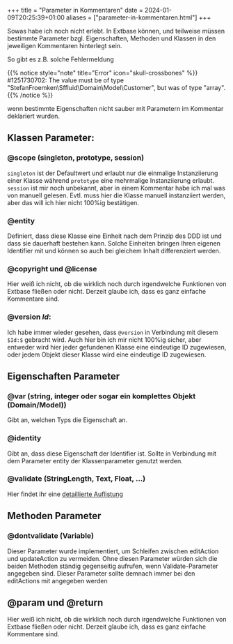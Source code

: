 +++
title = "Parameter in Kommentaren"
date = 2024-01-09T20:25:39+01:00
aliases = ["parameter-in-kommentaren.html"]
+++

Sowas habe ich noch nicht erlebt. In Extbase können, und teilweise müssen bestimmte Parameter bzgl.  Eigenschaften, Methoden und Klassen in den jeweiligen Kommentaren hinterlegt sein.

So gibt es z.B. solche Fehlermeldung

{{% notice style="note" title="Error" icon="skull-crossbones" %}}
#1251730702: The value must be of type "StefanFroemken\Sffluid\Domain\Model\Customer", but was of type "array".
{{% /notice %}}

wenn bestimmte Eigenschaften nicht sauber mit Parametern im Kommentar deklariert wurden.

## Klassen Parameter:

### @scope (singleton, prototype, session)

`singleton` ist der Defaultwert und erlaubt nur die einmalige Instanziierung einer Klasse während `prototype` eine mehrmalige Instanziierung erlaubt. `session` ist mir noch unbekannt, aber in einem Kommentar habe ich mal was von manuell gelesen. Evtl. muss hier die Klasse manuell instanziiert werden, aber das will ich hier nicht 100%ig bestätigen.

### @entity

Definiert, dass diese Klasse eine Einheit nach dem Prinzip des DDD ist und dass sie dauerhaft bestehen kann. Solche Einheiten bringen Ihren eigenen Identifier mit und können so auch bei gleichem Inhalt differenziert werden.

### @copyright und @license

Hier weiß ich nicht, ob die wirklich noch durch irgendwelche Funktionen von Extbase fließen oder nicht. Derzeit glaube ich, dass es ganz einfache Kommentare sind.

### @version $Id:$

Ich habe immer wieder gesehen, dass `@version` in Verbindung mit diesem `$Id:$` gebracht wird. Auch hier bin ich mir nicht 100%ig sicher, aber entweder wird hier jeder gefundenen Klasse eine eindeutige ID zugewiesen, oder jedem Objekt dieser Klasse wird eine eindeutige ID zugewiesen.

## Eigenschaften Parameter

### @var (string, integer oder sogar ein komplettes Objekt (Domain/Model))

Gibt an, welchen Typs die Eigenschaft an.

### @identity

Gibt an, dass diese Eigenschaft der Identifier ist. Sollte in Verbindung mit dem Parameter entity der Klassenparameter genutzt werden.

### @validate (StringLength, Text, Float, ...)

Hier findet ihr eine [detaillierte Auflistung](https://www.typo3lexikon.de/typo3-tutorials/core/systemextensions/extbase/validators.html)

## Methoden Parameter

### @dontvalidate (Variable)

Dieser Parameter wurde implementiert, um Schleifen zwischen editAction und updateAction zu vermeiden. Ohne diesen Parameter würden sich die beiden Methoden ständig gegenseitig aufrufen, wenn Validate-Parameter angegeben sind. Dieser Parameter sollte demnach immer bei den editActions mit angegeben werden

## @param und @return

Hier weiß ich nicht, ob die wirklich noch durch irgendwelche Funktionen von Extbase fließen oder nicht. Derzeit glaube ich, dass es ganz einfache Kommentare sind.
